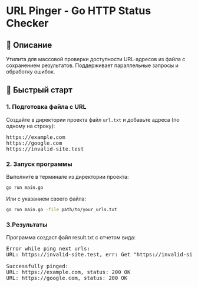 # URL Pinger - Go HTTP Status Checker

## 📌 Описание
Утилита для массовой проверки доступности URL-адресов из файла с сохранением результатов. Поддерживает параллельные запросы и обработку ошибок.

## 🚀 Быстрый старт

### 1. Подготовка файла с URL
Создайте в директории проекта файл `url.txt` и добавьте адреса (по одному на строку):

<pre>
https://example.com
https://google.com
https://invalid-site.test
</pre>

### 2. Запуск программы
Выполните в терминале из директории проекта:
```bash
go run main.go
```

Или с указанием своего файла:

```bash
go run main.go -file path/to/your_urls.txt
```
### 3.Результаты
Программа создаст файл result.txt с отчетом вида:

<pre>
Error while ping next urls:
URL: https://invalid-site.test, err: Get "https://invalid-site.test": dial tcp: lookup invalid-site.test: no such host

Successfully pinged: 
URL: https://example.com, status: 200 OK
URL: https://google.com, status: 200 OK
</pre>

